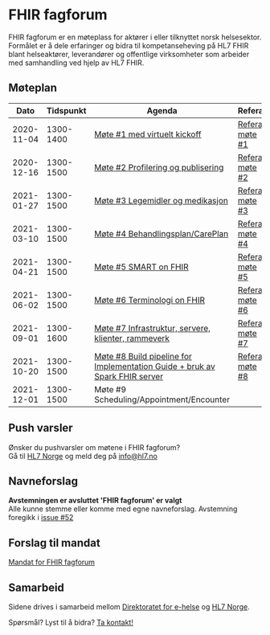 # FHIR fagforum

FHIR fagforum er en møteplass for aktører i eller tilknyttet norsk helsesektor. Formålet er å dele erfaringer og bidra til kompetanseheving på HL7 FHIR blant helseaktører, leverandører og offentlige virksomheter som arbeider med samhandling ved hjelp av HL7 FHIR.

## Møteplan

Dato|Tidspunkt|Agenda|Referat
-|-|-|-
2020-11-04|1300-1400|[Møte #1 med virtuelt kickoff](agenda/2020-11-04-agenda.md)|[Referat møte #1](referat/2020-11-04-referat.md)
2020-12-16|1300-1500|[Møte #2 Profilering og publisering](agenda/2020-12-16-agenda.md)|[Referat møte #2](referat/2020-12-16-referat.md)
2021-01-27|1300-1500|[Møte #3 Legemidler og medikasjon](agenda/2021-01-27-agenda.md)|[Referat møte #3](referat/2021-01-27-referat.md)
2021-03-10|1300-1500|[Møte #4 Behandlingsplan/CarePlan](agenda/2021-03-10-agenda.md)|[Referat møte #4](referat/2021-03-10-referat.md)
2021-04-21|1300-1500|[Møte #5 SMART on FHIR](agenda/2021-04-21-agenda.md)|[Referat møte #5](referat/2021-04-21-referat.md)
2021-06-02|1300-1500|[Møte #6 Terminologi on FHIR](agenda/2021-06-02-agenda.md)|[Referat møte #6](referat/2021-06-02-referat.md)
2021-09-01|1300-1600|[Møte #7 Infrastruktur, servere, klienter, rammeverk](agenda/2021-09-01-agenda.md)|[Referat møte #7](referat/2021-09-01-referat.md)
2021-10-20|1300-1500|[Møte #8 Build pipeline for Implementation Guide + bruk av Spark FHIR server](agenda/2021-10-20-agenda.md)|[Referat møte #8](referat/2021-10-20-referat.md)
2021-12-01|1300-1500|Møte #9 Scheduling/Appointment/Encounter|

## Push varsler

Ønsker du pushvarsler om møtene i FHIR fagforum?  
Gå til [HL7 Norge](https://www.hl7.no/) og meld deg på info@hl7.no  

## Navneforslag

**Avstemningen er avsluttet 'FHIR fagforum' er valgt**  
Alle kunne stemme eller komme med egne navneforslag. Avstemning foregikk i [issue #52](https://github.com/HL7Norway/best-practice/issues/52)

## Forslag til mandat

[Mandat for FHIR fagforum](mandat.md)

## Samarbeid

Sidene drives i samarbeid mellom [Direktoratet for e-helse](https://www.ehelse.no/) og [HL7 Norge](https://www.hl7.no/).

Spørsmål? Lyst til å bidra? [Ta kontakt!](../contact.md)

